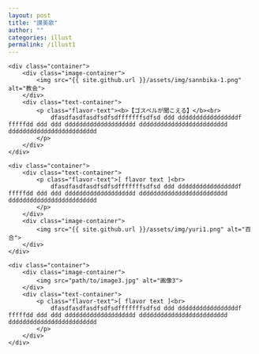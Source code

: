```yaml
---
layout: post
title: "讃美歌"
author: ""
categories: illust
permalink: /illust1
---
```


<html lang="ja">
<head>
    <meta charset="UTF-8">
    <meta name="viewport" content="width=device-width, initial-scale=1.0">
    <title>写真とテキストのレイアウト</title>
    <style>
        .container {
            display: flex;
            flex-wrap: wrap;
            justify-content: space-between;
            margin-bottom: 20px;
        }
        .image-container {
            flex: 0 0 45%; /* 画像の幅を設定 */
            text-align: center;
            margin-bottom: 20px;
        }
        .text-container {
            flex: 0 0 45%; /* テキストの幅を設定 */
            margin-bottom: 20px;
        }
        img {
            width: 100%; /* 画像をコンテナ内で最大幅に調整 */
            height: auto;
        }
        .flavor-text {
            font-size: 16px;
            color: gray;
        }
        .post-date {
            display: none; 
        }
    </style>
</head>
<body>

    <div class="container">
        <div class="image-container">
            <img src="{{ site.github.url }}/assets/img/sannbika-1.png" alt="教会">
        </div>
        <div class="text-container">
            <p class="flavor-text"><b>【ゴスペルが聞こえる】</b><br>
                dfasdfasdfasdfsdfsdfffffffsdfsd ddd dddddddddddddddddf fffffdd ddd ddd dddddddddddddddddddd ddddddddddddddddddddddddd ddddddddddddddddddddddddd
            </p>
        </div>
    </div>

    <div class="container">
        <div class="text-container">
            <p class="flavor-text">[ flavor text ]<br>
                dfasdfasdfasdfsdfsdfffffffsdfsd ddd dddddddddddddddddf fffffdd ddd ddd dddddddddddddddddddd ddddddddddddddddddddddddd ddddddddddddddddddddddddd
            </p>
        </div>
        <div class="image-container">
            <img src="{{ site.github.url }}/assets/img/yuri1.png" alt="百合">
        </div>
    </div>

    <div class="container">
        <div class="image-container">
            <img src="path/to/image3.jpg" alt="画像3">
        </div>
        <div class="text-container">
            <p class="flavor-text">[ flavor text ]<br>
                dfasdfasdfasdfsdfsdfffffffsdfsd ddd dddddddddddddddddf fffffdd ddd ddd dddddddddddddddddddd ddddddddddddddddddddddddd ddddddddddddddddddddddddd
            </p>
        </div>
    </div>

</body>
</html>
